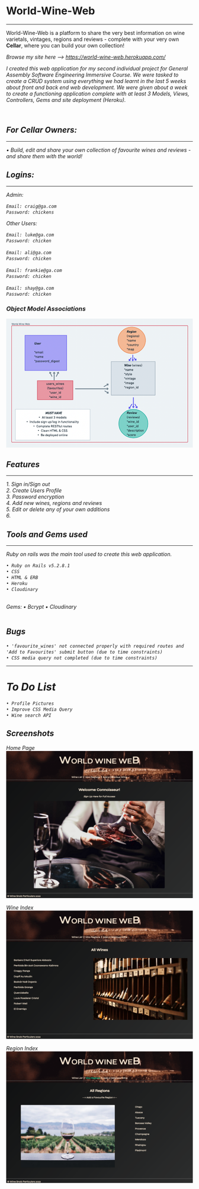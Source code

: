 
<h1> World-Wine-Web </h1>
<hr>
World-Wine-Web is a platform to share the very best information on wine varietals, vintages, regions and reviews - complete with your very own <strong>Cellar</strong>, where you can build your own collection!

<em>Browse my site here --> https://world-wine-web.herokuapp.com/

I created this web application for my second individual project for General Assembly Software Engineering Immersive Course. We were tasked to create a CRUD system using everything we had learnt in the last 5 weeks about front and back end web development. We were given about a week to create a functioning application complete with at least 3 Models, Views, Controllers, Gems and site deployment (Heroku).

<br>

## For Cellar Owners:
<hr>
• Build, edit and share your own collection of favourite wines and reviews - and share them with the world!

<br>

## Logins:
<hr>


Admin:

    Email: craig@ga.com
    Password: chickens

Other Users:

    Email: luke@ga.com
    Password: chicken

    Email: ali@ga.com
    Password: chicken

    Email: frankie@ga.com
    Password: chicken

    Email: shay@ga.com
    Password: chicken

### Object Model Associations

![Wireframe](/app/assets/images/wireframe.png)

## Features
<hr>
1. Sign in/Sign out
<br>
2. Create Users Profile
<br>
3. Password encryption
<br>
4. Add new wines, regions and reviews
<br>
5. Edit or delete any of your own additions
<br>
6. 


## Tools and Gems used
<hr>
Ruby on rails was the main tool used to create this web application. <br>

    • Ruby on Rails v5.2.8.1
    • CSS
    • HTML & ERB
    • Heroku
    • Cloudinary
<br>
Gems:
    • Bcrypt
    • Cloudinary
<br>
<br>


## Bugs

    • 'favourite_wines' not connected properly with required routes and 'Add to Favourites' submit button (due to time constraints)
    • CSS media query not completed (due to time constraints) 
<hr>

# To Do List

    • Profile Pictures
    • Improve CSS Media Query
    • Wine search API 

## Screenshots

Home Page
![Wireframe](/app/assets/images/homepage.png)
<br>

Wine Index
![Wireframe](/app/assets/images/winelist.png)
<br>

Region Index
![Wireframe](/app/assets/images/regionsindex.png)
<br>












